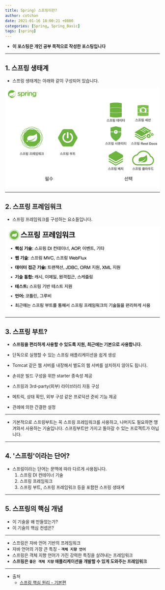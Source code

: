 ```yaml
---
title: Spring) 스프링이란? 
author: cotchan 
date: 2021-01-16 18:00:21 +0800 
categories: [Spring, Spring_Basic]
tags: [spring] 
---
```


+ **이 포스팅은 개인 공부 목적으로 작성한 포스팅입니다**

---

## 1. 스프링 생태계

+ 스프링 생태계는 아래와 같이 구성되어 있습니다.

![Desktop View](/assets/img/post/spring/2021-01-16-spring-intro1.png)

---

## 2. 스프링 프레임워크

+ 스프링 프레임워크를 구성하는 요소들입니다.

![Desktop View](/assets/img/post/spring/2021-01-16-spring-intro2.png)


---

## 3. 스프링 부트?

+ **스프링을 편리하게 사용할 수 있도록 지원, 최근에는 기본으로 사용합니다.**

+ 단독으로 실행할 수 있는 스프링 애플리케이션을 쉽게 생성

+ Tomcat 같은 웹 서버를 내장해서 별도의 웹 서버를 설치하지 않아도 됩니다.

+ 손쉬운 빌드 구성을 위한 starter 종속성 제공

+ 스프링과 3rd-party(외부) 라이브러리 자동 구성

+ 메트릭, 상태 확인, 외부 구성 같은 프로덕션 준비 기능 제공

+ 관례에 의한 간결한 설정

---

+ 기본적으로 스프링부트는 꼭 스프링 프레임워크를 사용하고, 나머지도 필요하면 땡겨와서 사용하는 기술입니다. 스프링부트만 가지고 돌아갈 수 있는 프로젝트가 아닙니다.

---

## 4. '스프링'이라는 단어?

+ 스프링이라는 단어는 문맥에 따라 다르게 사용됩니다.
  1. 스프링 DI 컨테이너 기술
  2. 스프링 프레임워크
  3. 스프링 부트, 스프링 프레임워크 등을 포함한 스프링 생태계


---

## 5. 스프링의 핵심 개념

+ 이 기술을 왜 만들었는가?
+ 이 기술의 핵심 컨셉은?

---

+ 스프링은 자바 언어 기반의 프레임워크
+ 자바 언어의 가장 큰 특징 - **`객체 지향 언어`**
+ 스프링은 객체 지향 언어가 가진 강력한 특징을 살려내는 프레임워크
+ **스프링은 `좋은 객체 지향` 애플리케이션을 개발할 수 있게 도와주는 프레임워크**


---

+ 출처
    + [스프링 핵심 원리 - 기본편](https://www.inflearn.com/course/%EC%8A%A4%ED%94%84%EB%A7%81-%ED%95%B5%EC%8B%AC-%EC%9B%90%EB%A6%AC-%EA%B8%B0%EB%B3%B8%ED%8E%B8/dashboard)
